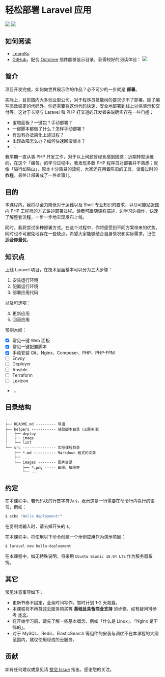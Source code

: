 # 轻松部署 Laravel 应用

[![](https://travis-ci.com/wi1dcard/laravel-deployment.svg?branch=master)](https://travis-ci.com/wi1dcard/laravel-deployment)
[![](https://img.shields.io/github/stars/wi1dcard/laravel-deployment.svg)](https://github.com/wi1dcard/laravel-deployment)

## 如何阅读

- [LearnKu](https://learnku.com/blog/Wi1dcard/tags/easy-deployment-of-laravel-applications_50034)
- [GitHub](https://github.com/wi1dcard/laravel-deployment/tree/master/src)，配合 [Octotree](https://github.com/ovity/octotree) 插件能够显示目录，获得较好的阅读体验：
    ![](https://github.com/wi1dcard/laravel-deployment/raw/master/src/images/1a8dc8c46498f35e52a46553ed1ea342.png)

## 简介

项目开发完成，如何向世界展示你的作品？必不可少的一步就是 **部署**。

实际上，目前国内大多创业型公司，对于程序员技能树的要求少不了部署。除了编写高效稳定的代码外，你还需要将这份代码快速、安全地部署到线上以供演示和交付等。这对于长期与 Laravel 和 PHP 打交道的开发者来说确实存在一些门槛：

- 宝塔面板？一键包？手动部署？
- 一键脚本都做了什么？怎样手动部署？
- 有没有办法简化上述过程？
- 出现故障怎么办？如何快速回滚版本？
- ...

我早期一直从事 PHP 开发工作，对于以上问题曾经也感到困惑；近期转型运维向，在这个「痛苦」的学习过程中，我发现多数 PHP 程序员对部署并不熟悉；就像「隔行如隔山」，原本十分简易的流程，大家还在用着陈旧的工具、读着过时的教程，最终让部署成了一件难事儿。

## 目的

本课程内，我将尽全力降低对于运维以及 Shell 专业知识的要求，以尽可能贴近国内 PHP 工程师的方式讲述部署过程。读者可跟随课程描述，边学习边操作，快速了解整套流程，一步一步地实现发布上线。

同时，我将尝试多种部署方式。在这个过程中，你将感受到不同方案带来的优势，同时也不可避免地存在一些缺点，希望大家能够结合自身情况和实际需求，记住 **适合即最优**。

## 知识点

上线 Laravel 项目，在技术层面基本可以分为三大步骤：

1. 安装运行环境
2. 配置运行环境
3. 部署应用代码

以及可选项：

4. 更新应用
5. 回滚应用

预期大纲：

- [x] 常见一键 Web 面板
- [x] 常见一键配置脚本
- [x] 手动安装 Git、Nginx、Composer、PHP、PHP-FPM
- [ ] Envoy
- [ ] Deployer
- [ ] Ansible
- [ ] Terraform
- [ ] Lexicon
- ...

## 目录结构

```
.
├── README.md --------- 导语
├── helpers ----------- 辅助脚本目录（无需关注）
│   ├── deploy
│   ├── image
│   └── lint
└── src --------------- 实际课程目录
    ├── *.md ---------- Markdown 格式的文章
    ├── ...
    └── images -------- 图片目录
        ├── *.png ----- 截图、插图等
        └── ...
```

## 约定

在本课程中，若代码块的行首字符为 `$`，表示这是一行需要在命令行内执行的语句，例如：

```bash
$ echo "Hello deployment!"
```

在复制或输入时，请去掉开头的 `$`。

在本课程中，将使用以下命令创建一个示例应用作为演示项目：

```bash
$ laravel new hello-deployment
```

在本课程中，如无特殊说明，将采用 `Ubuntu Bionic 18.04 LTS` 作为服务器系统。

## 其它

常见注意事项如下：

- 更新节奏不固定，业余时间写作。暂时计划 1-2 天每篇。
- 本课程将不再赘述云服务购买等 **基础且具备商业支持** 的步骤，如有疑问可参考 [本文](https://wi1dcard.cn/posts/cloud-infrastructures)。
- 在开始学习前，请先了解一些基本概念，例如「什么是 Linux」、「Nginx 是干嘛的」。
- 对于 MySQL、Redis、ElasticSearch 等组件的安装与调优不在本课程的大纲范围内，建议使用现成的云服务。

## 贡献

如有任何建议或意见请 [提交 Issue](https://github.com/wi1dcard/laravel-deployment/issues/new) 指出，感谢您的关注。
